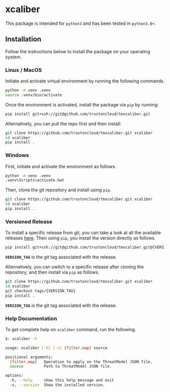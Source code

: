 # xcaliber

This package is intended for `python3` and has been tested in `python3.8+`.

## Installation
Follow the instructions below to install the package on your operating system.

### Linux / MacOS
Initiate and activate virtual environment by running the following commands.
```sh
python -m venv .venv
source .venv/bin/activate
```

Once the environment is activated, install the package via `pip` by running:
```sh
pip install git+ssh://git@github.com/trustoncloud/tmxcaliber.git
```

Alternatively, you can pull the repo first and then install:
```sh
git clone https://github.com/trustoncloud/tmxcaliber.git xcaliber
cd xcaliber
pip install .
```

### Windows
First, initiate and activate the environment as follows.
```sh
python -m venv .venv
.venv\Scripts\activate.bat
```
Then, clone the git repository and install using `pip`.
```sh
git clone https://github.com/trustoncloud/tmxcaliber.git xcaliber
cd xcaliber
pip install .
```

### Versioned Release
To install a specific release from git, you can take a look at all the available releases [here](../../releases). Then using `pip`, you install the version directly as follows.
```sh
pip install git+ssh://git@github.com/trustoncloud/tmxcaliber.git@{VERSION_TAG}
```
**`VERSION_TAG`** is the git tag associated with the release.

Alternatively, you can switch to a specific release after cloning the repository, and then install via `pip` as follows.
```sh
git clone https://github.com/trustoncloud/tmxcaliber.git xcaliber
cd xcaliber
git checkout tags/{VERSION_TAG}
pip install .
```
**`VERSION_TAG`** is the git tag associated with the release.

### Help Documentation
To get complete help on `xcaliber` command, run the following.
```sh
$: xcaliber -h

usage: xcaliber [-h] [-v] {filter,map} source

positional arguments:
  {filter,map}   Operation to apply on the ThreatModel JSON file.
  source         Path to ThreatModel JSON file.

options:
  -h, --help     show this help message and exit
  -v, --version  Show the installed version.
```
